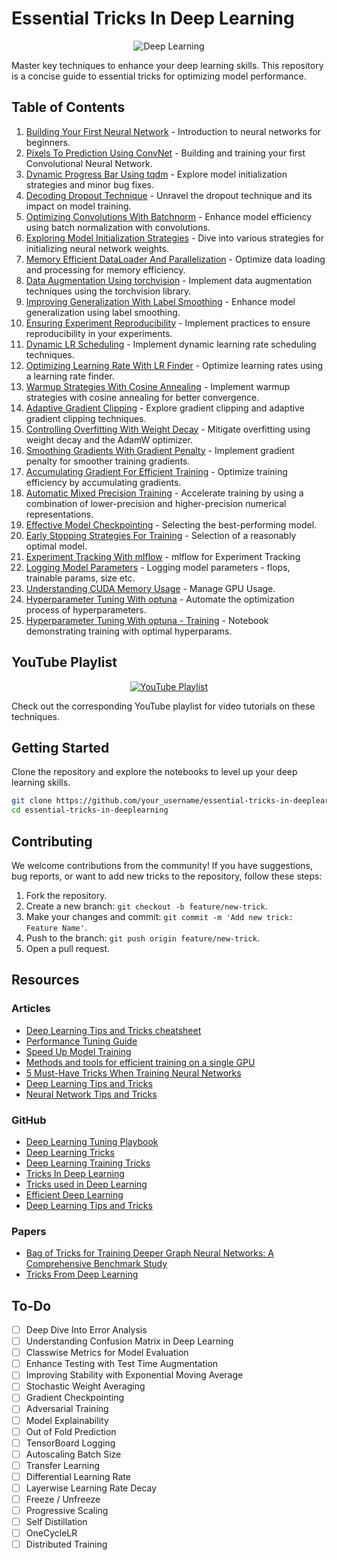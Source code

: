 # Essential Tricks In Deep Learning

<p align="center">
  <img src="https://assets.spe.org/dims4/default/7c6d2d6/2147483647/strip/true/crop/1051x552+0+0/resize/1200x630!/quality/90/?url=http%3A%2F%2Fspe-brightspot.s3.amazonaws.com%2F53%2F9d%2F228eca9b412bb1e3aa8b76d5f9db%2Fdaaiml.jpg" alt="Deep Learning">
</p>

Master key techniques to enhance your deep learning skills. This repository is a concise guide to essential tricks for optimizing model performance.

## Table of Contents

1. [Building Your First Neural Network](./01_Building_Your_First_Neural_Network.ipynb) - Introduction to neural networks for beginners.
2. [Pixels To Prediction Using ConvNet](./02_Pixels_To_Prediction_Using_ConvNet.ipynb) - Building and training your first Convolutional Neural Network.
3. [Dynamic Progress Bar Using tqdm](./03_Dynamic_Progress_Bar_Using_tqdm.ipynb) - Explore model initialization strategies and minor bug fixes.
4. [Decoding Dropout Technique](./04_Decoding_Dropout_Technique.ipynb) - Unravel the dropout technique and its impact on model training.
5. [Optimizing Convolutions With Batchnorm](./05_Optimizing_Convolutions_With_Batchnorm.ipynb) - Enhance model efficiency using batch normalization with convolutions.
6. [Exploring Model Initialization Strategies](./06_Exploring_Model_Initialization_Strategies.ipynb) - Dive into various strategies for initializing neural network weights.
7. [Memory Efficient DataLoader And Parallelization](./07_Memory_Efficient_DataLoader_And_Parallelization.ipynb) - Optimize data loading and processing for memory efficiency.
8. [Data Augmentation Using torchvision](./08_Data_Augmentation_Using_torchvision.ipynb) - Implement data augmentation techniques using the torchvision library.
9. [Improving Generalization With Label Smoothing](./09_Improving_Generalization_With_Label_Smoothing.ipynb) - Enhance model generalization using label smoothing.
10. [Ensuring Experiment Reproducibility](./10_Ensuring_Experiment_Reproducibility.ipynb) - Implement practices to ensure reproducibility in your experiments.
11. [Dynamic LR Scheduling](./11_Dynamic_LR_Scheduling.ipynb) - Implement dynamic learning rate scheduling techniques.
12. [Optimizing Learning Rate With LR Finder](./12_Optimizing_Learning_Rate_With_LR_Finder.ipynb) - Optimize learning rates using a learning rate finder.
13. [Warmup Strategies With Cosine Annealing](./13_Warmup_Strategies_With_Cosine_Annealing.ipynb) - Implement warmup strategies with cosine annealing for better convergence.
14. [Adaptive Gradient Clipping](./14_Adaptive_Gradient_Clipping.ipynb) - Explore gradient clipping and adaptive gradient clipping techniques.
15. [Controlling Overfitting With Weight Decay](./15_Controlling_Overfitting_With_Weight_Decay.ipynb) - Mitigate overfitting using weight decay and the AdamW optimizer.
16. [Smoothing Gradients With Gradient Penalty](./16_Smoothing_Gradients_With_Gradient_Penalty.ipynb) - Implement gradient penalty for smoother training gradients.
17. [Accumulating Gradient For Efficient Training](./17_Accumulating_Gradient_For_Efficient_Training.ipynb) - Optimize training efficiency by accumulating gradients.
18. [Automatic Mixed Precision Training](./18_Automatic_Mixed_Precision_Training.ipynb) -  Accelerate training by using a combination of lower-precision and higher-precision numerical representations.
19. [Effective Model Checkpointing](./19_Effective_Model_Checkpointing.ipynb) - Selecting the best-performing model.
20. [Early Stopping Strategies For Training](./20_Early_Stopping_Strategies_For_Training.ipynb) - Selection of a reasonably optimal model.
21. [Experiment Tracking With mlflow](./21_Experiment_Tracking_With_mlflow.ipynb) - mlflow for Experiment Tracking
22. [Logging Model Parameters](./22_Logging_Model_Parameters.ipynb) - Logging model parameters - flops, trainable params, size etc.
23. [Understanding CUDA Memory Usage](./23_Understanding_CUDA_Memory_Usage) - Manage GPU Usage.
24. [Hyperparameter Tuning With optuna](./24_Hyperparameter_Tuning_With_optuna.ipynb) - Automate the optimization process of hyperparameters.
25. [Hyperparameter Tuning With optuna - Training](./24_2_Hyperparameter_Tuning_With_optuna.ipynb) - Notebook demonstrating training with optimal hyperparams.

## YouTube Playlist

<p align="center">
  <a href="https://www.youtube.com/playlist?list=PL4HNImpE6EWinFM0YutqEAigEFhcYtmtX">
    <img src="https://i.ytimg.com/vi/LvP-hmWGex4/hqdefault.jpg?sqp=-oaymwEXCNACELwBSFryq4qpAwkIARUAAIhCGAE=&rs=AOn4CLAsQEQayoWWnik8WVg35r2DUJO6gg" alt="YouTube Playlist">
  </a>
</p>

Check out the corresponding YouTube playlist for video tutorials on these techniques.

## Getting Started

Clone the repository and explore the notebooks to level up your deep learning skills.

```bash
git clone https://github.com/your_username/essential-tricks-in-deeplearning.git
cd essential-tricks-in-deeplearning
```

## Contributing

We welcome contributions from the community! If you have suggestions, bug reports, or want to add new tricks to the repository, follow these steps:

1. Fork the repository.
2. Create a new branch: `git checkout -b feature/new-trick`.
3. Make your changes and commit: `git commit -m 'Add new trick: Feature Name'`.
4. Push to the branch: `git push origin feature/new-trick`.
5. Open a pull request.

## Resources

### Articles

- [Deep Learning Tips and Tricks cheatsheet](https://stanford.edu/~shervine/teaching/cs-230/cheatsheet-deep-learning-tips-and-tricks)
- [Performance Tuning Guide](https://pytorch.org/tutorials/recipes/recipes/tuning_guide.html#enable-asynchronous-data-loading-and-augmentation)
- [Speed Up Model Training](https://lightning.ai/docs/pytorch/stable/advanced/speed.html)
- [Methods and tools for efficient training on a single GPU](https://huggingface.co/docs/transformers/en/perf_train_gpu_one)
- [5 Must-Have Tricks When Training Neural Networks](https://deci.ai/blog/tricks-training-neural-networks/)
- [Deep Learning Tips and Tricks](https://towardsdatascience.com/deep-learning-tips-and-tricks-1ef708ec5f53)
- [Neural Network Tips and Tricks](https://thedatascientist.com/tips-tricks-neural-networks/)

### GitHub

- [Deep Learning Tuning Playbook](https://github.com/google-research/tuning_playbook)
- [Deep Learning Tricks](https://github.com/Conchylicultor/Deep-Learning-Tricks)
- [Deep Learning Training Tricks](https://github.com/microsoft/AI-For-Beginners/blob/main/lessons/4-ComputerVision/08-TransferLearning/TrainingTricks.md)
- [Tricks In Deep Learning](https://github.com/sherdencooper/tricks-in-deeplearning)
- [Tricks used in Deep Learning](https://github.com/bobchennan/tricks-used-in-deep-learning)
- [Efficient Deep Learning](https://github.com/Mountchicken/Efficient-Deep-Learning)
- [Deep Learning Tips and Tricks](https://github.com/ayyucedemirbas/Deep-Learning-Tips-and-Tricks)

### Papers

- [Bag of Tricks for Training Deeper Graph Neural Networks: A Comprehensive Benchmark Study](https://arxiv.org/abs/2108.10521)
- [Tricks From Deep Learning](https://arxiv.org/abs/1611.03777)

## To-Do

- [ ] Deep Dive Into Error Analysis
- [ ] Understanding Confusion Matrix in Deep Learning
- [ ] Classwise Metrics for Model Evaluation
- [ ] Enhance Testing with Test Time Augmentation
- [ ] Improving Stability with Exponential Moving Average
- [ ] Stochastic Weight Averaging
- [ ] Gradient Checkpointing
- [ ] Adversarial Training
- [ ] Model Explainability
- [ ] Out of Fold Prediction
- [ ] TensorBoard Logging
- [ ] Autoscaling Batch Size
- [ ] Transfer Learning
- [ ] Differential Learning Rate
- [ ] Layerwise Learning Rate Decay
- [ ] Freeze / Unfreeze
- [ ] Progressive Scaling
- [ ] Self Distillation
- [ ] OneCycleLR
- [ ] Distributed Training
